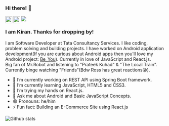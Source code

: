 ### Hi there! 👋 
![](https://komarev.com/ghpvc/?username=kirantrathod&color=blueviolet)
<a href="https://www.instagram.com/kiran_t_rathod/" rel="nofollow">
  <img align="left" alt="Kiran Rathod - Instagram" width="22px" src="https://camo.githubusercontent.com/8ea1156d8ac160172cbef7a54a19bad16a73ebe4/68747470733a2f2f63646e2e6a7364656c6976722e6e65742f6e706d2f73696d706c652d69636f6e734076332f69636f6e732f696e7374616772616d2e737667" data-canonical-src="https://cdn.jsdelivr.net/npm/simple-icons@v3/icons/instagram.svg" style="max-width:100%;">
</a>
<a href="https://www.linkedin.com/in/kiran-rathod-868b60135/" rel="nofollow">
  <img align="left" alt="Kiran Rathod - LinkedIn" width="22px" src="https://camo.githubusercontent.com/b65faae8871ebbdb99790f2644ea7f3c89800b0c/68747470733a2f2f63646e2e6a7364656c6976722e6e65742f6e706d2f73696d706c652d69636f6e734076332f69636f6e732f6c696e6b6564696e2e737667" data-canonical-src="https://cdn.jsdelivr.net/npm/simple-icons@v3/icons/linkedin.svg" style="max-width:100%;">
</a>
### I am Kiran. Thanks for dropping by!<br/> 
I am Software Developer at Tata Consultancy Services. I like coding, problem solving and building projects. I have worked on Android application development(If you are curious about Android apps then you'll love my Android project: [Be_You](https://github.com/kirantrathod/Be_You)). Currently in love of JavaScript and React.js. <br/>
Big fan of Mr.Robot and listening to "Prateek Kuhad" & "The Local Train". Currently binge watching "Friends"(Bdw Ross has great reactions😜).
<!--
**kirantrathod/kirantrathod** is a ✨ _special_ ✨ repository because its `README.md` (this file) appears on your GitHub profile.
Here are some ideas to get you started:
-->
- 🔭 I’m currently working on REST API using Spring Boot framework.
- 🌱 I’m currently learning JavaScript, HTML5 and CSS3.
- 👯 I’m trying my hands on React.js.
- 💬 Ask me about Android and Basic JavaScript Concepts.
- 😄 Pronouns: he/him
- ⚡ Fun fact: Building an E-Commerce Site using React.js
<!--- 🤔 I’m looking for help with ...-->
<!-- - 📫 How to reach me: (my portfolio) -->
![Github stats](https://github-readme-stats.vercel.app/api?username=kirantrathod)
